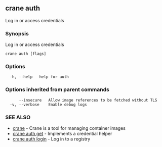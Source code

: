 ## crane auth

Log in or access credentials

### Synopsis

Log in or access credentials

```
crane auth [flags]
```

### Options

```
  -h, --help   help for auth
```

### Options inherited from parent commands

```
      --insecure   Allow image references to be fetched without TLS
  -v, --verbose    Enable debug logs
```

### SEE ALSO

- [crane](crane.md) - Crane is a tool for managing container images
- [crane auth get](crane_auth_get.md) - Implements a credential helper
- [crane auth login](crane_auth_login.md) - Log in to a registry
